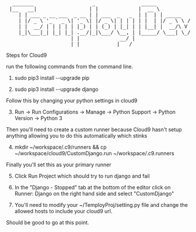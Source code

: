<pre>
  _______                   _               _____             
 |__   __|                 | |             |  __ \            
    | | ___ _ __ ___  _ __ | | ___  _   _  | |  | | _____   __
    | |/ _ \ '_ ` _ \| '_ \| |/ _ \| | | | | |  | |/ _ \ \ / /
    | |  __/ | | | | | |_) | | (_) | |_| | | |__| |  __/\ V / 
    |_|\___|_| |_| |_| .__/|_|\___/ \__, | |_____/ \___| \_/  
                     | |             __/ |                    
                     |_|            |___/                                       
</pre>
Steps for Cloud9

run the following commands from the command line.

1. sudo pip3 install --upgrade pip

2. sudo pip3 install --upgrade django

Follow this by changing your python settings in cloud9

3. Run -> Run Configurations -> Manage -> Python Support -> Python Version -> Python 3

Then you'll need to create a custom runner because Cloud9 hasn't setup anything allowing you to do this automatically which stinks

4. mkdir ~/workspace/.c9/runners && cp ~/workspace/cloud9/CustomDjango.run ~/workspace/.c9.runners

Finally you'll set this as your primary runner

5. Click Run Project which should try to run django and fail

6. In the "Django - Stopped" tab at the bottom of the editor click on Runner: Django on the right hand side and select "CustomDjango"

7. You'll need to modify your ~/TemployProj/setting.py file and change the allowed hosts to include your cloud9 url.

Should be good to go at this point.
